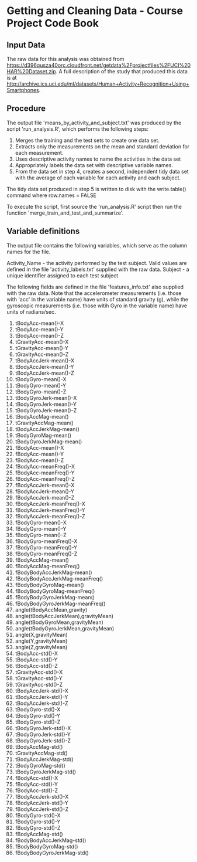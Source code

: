 # Getting and Cleaning Data - Course Project Code Book

## Input Data

The raw data for this analysis was obtained from https://d396qusza40orc.cloudfront.net/getdata%2Fprojectfiles%2FUCI%20HAR%20Dataset.zip. A full description of the study that produced this data is at http://archive.ics.uci.edu/ml/datasets/Human+Activity+Recognition+Using+Smartphones. 

## Procedure
The output file 'means_by_activity_and_subject.txt' was produced by the script 'run_analysis.R', which performs the following steps:

1. Merges the training and the test sets to create one data set.
2. Extracts only the measurements on the mean and standard deviation for each measurement. 
3. Uses descriptive activity names to name the activities in the data set
4. Appropriately labels the data set with descriptive variable names. 
5. From the data set in step 4, creates a second, independent tidy data set with the average of each variable for each activity and each subject.

The tidy data set produced in step 5 is written to disk with the write.table() command where row.names = FALSE

To execute the script, first source the 'run_analysis.R' script then run the function 'merge_train_and_test_and_summarize'. 

## Variable definitions

The output file contains the following variables, which serve as the column names for the file.
 
Activity_Name - the activity performed by the test subject. Valid values are defined in the file 'activity_labels.txt' supplied with the raw data.
Subject - a unique identifier assigned to each test subject

The following fields are defined in the file 'features_info.txt' also supplied with the raw data. Note that the accelerometer measurements (i.e. those with 'acc' in the variable name) have units of standard gravity (g), while the gyroscopic measurements (i.e. those witih Gyro in the variable name) have units of radians/sec. 

1.  tBodyAcc-mean()-X
2.  tBodyAcc-mean()-Y
3.  tBodyAcc-mean()-Z
4.  tGravityAcc-mean()-X
5.  tGravityAcc-mean()-Y
6.  tGravityAcc-mean()-Z
7.  tBodyAccJerk-mean()-X
8.  tBodyAccJerk-mean()-Y
9.  tBodyAccJerk-mean()-Z
10. tBodyGyro-mean()-X
11. tBodyGyro-mean()-Y
12. tBodyGyro-mean()-Z
13. tBodyGyroJerk-mean()-X
14. tBodyGyroJerk-mean()-Y
15. tBodyGyroJerk-mean()-Z
16. tBodyAccMag-mean()
17. tGravityAccMag-mean()
18. tBodyAccJerkMag-mean()
19. tBodyGyroMag-mean()
20. tBodyGyroJerkMag-mean()
21. fBodyAcc-mean()-X
22. fBodyAcc-mean()-Y
23. fBodyAcc-mean()-Z
24. fBodyAcc-meanFreq()-X
25. fBodyAcc-meanFreq()-Y
26. fBodyAcc-meanFreq()-Z
27. fBodyAccJerk-mean()-X
28. fBodyAccJerk-mean()-Y
29. fBodyAccJerk-mean()-Z
30. fBodyAccJerk-meanFreq()-X
31. fBodyAccJerk-meanFreq()-Y
32. fBodyAccJerk-meanFreq()-Z
33. fBodyGyro-mean()-X
34. fBodyGyro-mean()-Y
35. fBodyGyro-mean()-Z
36. fBodyGyro-meanFreq()-X
37. fBodyGyro-meanFreq()-Y
38. fBodyGyro-meanFreq()-Z
39. fBodyAccMag-mean()
40. fBodyAccMag-meanFreq()
41. fBodyBodyAccJerkMag-mean()
42. fBodyBodyAccJerkMag-meanFreq()
43. fBodyBodyGyroMag-mean()
44. fBodyBodyGyroMag-meanFreq()
45. fBodyBodyGyroJerkMag-mean()
46. fBodyBodyGyroJerkMag-meanFreq()
47. angle(tBodyAccMean,gravity)
48. angle(tBodyAccJerkMean),gravityMean)
49. angle(tBodyGyroMean,gravityMean)
50. angle(tBodyGyroJerkMean,gravityMean)
51. angle(X,gravityMean)
52. angle(Y,gravityMean)
53. angle(Z,gravityMean)
54. tBodyAcc-std()-X
55. tBodyAcc-std()-Y
56. tBodyAcc-std()-Z
57. tGravityAcc-std()-X
58. tGravityAcc-std()-Y
59. tGravityAcc-std()-Z
60. tBodyAccJerk-std()-X
61. tBodyAccJerk-std()-Y
62. tBodyAccJerk-std()-Z
63. tBodyGyro-std()-X
64. tBodyGyro-std()-Y
65. tBodyGyro-std()-Z
66. tBodyGyroJerk-std()-X
67. tBodyGyroJerk-std()-Y
68. tBodyGyroJerk-std()-Z
69. tBodyAccMag-std()
70. tGravityAccMag-std()
71. tBodyAccJerkMag-std()
72. tBodyGyroMag-std()
73. tBodyGyroJerkMag-std()
74. fBodyAcc-std()-X
75. fBodyAcc-std()-Y
76. fBodyAcc-std()-Z
77. fBodyAccJerk-std()-X
78. fBodyAccJerk-std()-Y
79. fBodyAccJerk-std()-Z
80. fBodyGyro-std()-X
81. fBodyGyro-std()-Y
82. fBodyGyro-std()-Z
83. fBodyAccMag-std()
84. fBodyBodyAccJerkMag-std()
85. fBodyBodyGyroMag-std()
86. fBodyBodyGyroJerkMag-std()
